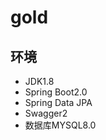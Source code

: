 # gold
## 环境
  >
  - JDK1.8 
  - Spring Boot2.0
  - Spring Data JPA
  - Swagger2
  - 数据库MYSQL8.0
  
  
